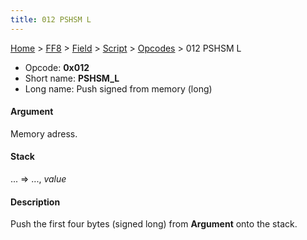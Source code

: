 ```yaml
---
title: 012 PSHSM L
---
```


[Home](Main%20Page.md) > [FF8](FF8.md) > [Field](FF8/Field.md) > [Script](FF8/Field/Script.md) > [Opcodes](FF8/Field/Script/Opcodes.md) > 012 PSHSM L

-   Opcode: **0x012**
-   Short name: **PSHSM\_L**
-   Long name: Push signed from memory (long)

#### Argument

Memory adress.

#### Stack

... =&gt; ..., *value*

#### Description

Push the first four bytes (signed long) from **Argument** onto the
stack.
